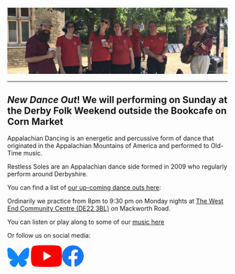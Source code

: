 ![Restless Souls At Newark Castle Grounds](assets/rsoles_title.JPG "A number of the Restless Soles dance side similing during a lovely sunny dance out at Newark Traditions Folk Festival")

---
*New Dance Out*!
We will performing on Sunday at the Derby Folk Weekend outside the Bookcafe on Corn Market
---
Appalachian Dancing is an energetic and percussive form of dance that originated in the Appalachian Mountains of America and performed to Old-Time music.

Restless Soles are an Appalachian dance side formed in 2009 who regularly perform around Derbyshire.

You can find a list of [our up-coming dance outs here](shows.md):

Ordinarily we practice from 8pm to 9:30 pm on Monday nights at [The West End Community Centre (DE22 3BL)](https://wecc.org.uk/) on Mackworth Road.

You can listen or play along to some of our [music here](music.html)


Or follow us on social media:
<!---
<a href="https://twitter.com/Restless_soles" target="_blank"><img src="assets/Twitter_Social_Icon_Rounded_Square_Color.png" width="50"></a>
--->
<a href="https://bsky.app/profile/restless-soles.bsky.social" target="_blank"><img src="assets/bluesky_logo.png" width="50"></a>
<a href="https://www.youtube.com/channel/UCfOPA7D8IH5L1kLlB47jRFg" target="_blank"><img src="assets/yt_icon_rgb.png" height="50"></a><a href="https://www.facebook.com/Restless-Soles-Appalachian-Dance-Team-696104067248536/" target="_blank"><img src="assets/f_logo_RGB-Blue_250.png" width="50"></a>

<!---
<a class="twitter-timeline"
  href="https://twitter.com/Restless_soles">
Tweets by @restless_soles
</a>
--->
